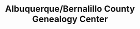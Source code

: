 ---
layout: repo
title: "Albuquerque/Bernalillo County Genealogy Center"
id: 23806
permalink: repos/23806/
---